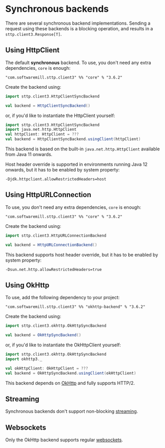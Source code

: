 # Synchronous backends

There are several synchronous backend implementations. Sending a request using these backends is a blocking operation, and results in a `sttp.client3.Response[T]`.

## Using HttpClient

The default **synchronous** backend. To use, you don't need any extra dependencies, `core` is enough:

```
"com.softwaremill.sttp.client3" %% "core" % "3.6.2"
```

Create the backend using:

```scala
import sttp.client3.HttpClientSyncBackend

val backend = HttpClientSyncBackend()
```

or, if you'd like to instantiate the HttpClient yourself:

```scala
import sttp.client3.HttpClientSyncBackend
import java.net.http.HttpClient
val httpClient: HttpClient = ???
val backend = HttpClientSyncBackend.usingClient(httpClient)
```

This backend is based on the built-in `java.net.http.HttpClient` available from Java 11 onwards.

Host header override is supported in environments running Java 12 onwards, but it has to be enabled by system property:

```
-Djdk.httpclient.allowRestrictedHeaders=host
```

## Using HttpURLConnection

To use, you don't need any extra dependencies, `core` is enough: 

```
"com.softwaremill.sttp.client3" %% "core" % "3.6.2"
```

Create the backend using:

```scala
import sttp.client3.HttpURLConnectionBackend

val backend = HttpURLConnectionBackend()
```

This backend supports host header override, but it has to be enabled by system property:

```
-Dsun.net.http.allowRestrictedHeaders=true
```

## Using OkHttp

To use, add the following dependency to your project:

```
"com.softwaremill.sttp.client3" %% "okhttp-backend" % "3.6.2"
```

Create the backend using:

```scala
import sttp.client3.okhttp.OkHttpSyncBackend

val backend = OkHttpSyncBackend()
```

or, if you'd like to instantiate the OkHttpClient yourself:

```scala
import sttp.client3.okhttp.OkHttpSyncBackend
import okhttp3._

val okHttpClient: OkHttpClient = ???
val backend = OkHttpSyncBackend.usingClient(okHttpClient)
```

This backend depends on [OkHttp](http://square.github.io/okhttp/) and fully supports HTTP/2.

## Streaming

Synchronous backends don't support non-blocking [streaming](../requests/streaming.md).

## Websockets

Only the OkHttp backend supports regular [websockets](../websockets.md).
